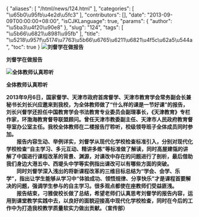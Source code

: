 {
    "aliases": [
        "/html/news/124.html"
    ],
    "categories": [
        "\u65b0\u95fb\u4e2d\u5fc3"
    ],
    "contributors": [],
    "date": "2013-09-09T00:00:00+08:00",
    "isCJKLanguage": true,
    "params": {
        "author": "\u5ba3\u4f20\u90e8"
    },
    "slug": "124",
    "tags": [
        "\u5b66\u6821\u8981\u95fb"
    ],
    "title": "\u5218\u957f\u5174\u7763\u5b66\u6765\u6211\u6821\u4f5c\u62a5\u544a",
    "toc": true
}
**![刘督学在做报告](https://cdn.tfls.online/mirror/full/d37cd182169c32bb1ca095163910cf9d7fe8445f.jpg "刘督学在做报告")**

**刘督学在做报告**

**![全体教师认真聆听](https://cdn.tfls.online/mirror/full/cabf71b21567a27c4f0300e549fb86175f82d4c0.jpg "全体教师认真聆听")**

**全体教师认真聆听**

**2013年9月6日，国家督学、天津市政府首席督学、天津市教育学会常务副会长兼秘书长刘长兴应邀来到我校，为全体教师做了“什么样的课是一节好课”的报告，刘长兴督学还担任中国教育学会书法教育专业委员会副理事长，《天津教育》专栏作家，环渤海教育督导联盟顾问。曾任天津市教委副主任、天津市人民政府教育督导室办公室主任。我校全体教师在二楼报告厅聆听，校级领导班子全体成员同时参加。  
　　报告内容生动、举例详实，刘督学从现代化学校检查标准引入，分别对现代化学校检查“自主学习、多元互动、精讲多练”等标准做了解读，同时高屋建瓴的讲解了中国进行课程改革的背景、渊源，对课改中存在的问题进行了剖析，最后借助我们身边大港五中、西堤头中学等实例指出课改可以有哪些方面的突破。  
　　同时刘督学深入浅出的将新课程改革的三维目标总结为“学会、会学、乐学”，指出让学生能够从学习中“体验成功、领悟规律、分享快乐”才是课程首要解决的问题，强调学生参与的自主学习。很多观点都使在座教师们受益匪浅。  
　　报告结束，刁雅俊校长做了总结，希望老师们认真思考刘督学的报告内容，运用到课堂教学实践中去，以良好的面貌迎接高中现代化学校检查，同时在今后的工作中为打造我校教学质量软实力做出贡献。（宣传部）**

